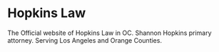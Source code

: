# Hopkins Law
The Official website of Hopkins Law in OC. Shannon Hopkins primary attorney. Serving Los Angeles and Orange Counties.
